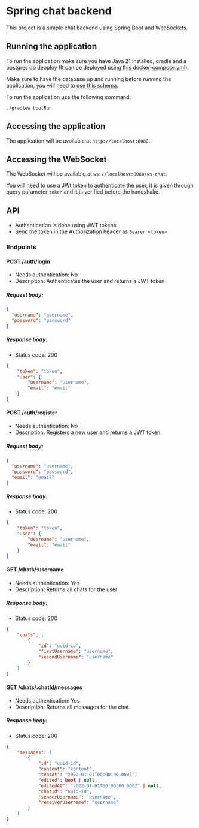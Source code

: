 # Spring chat backend

This project is a simple chat backend using Spring Boot and WebSockets.

## Running the application

To run the application make sure you have Java 21 installed, gradle and a postgres db deoploy (It can be deployed using [this docker-compose.yml](../docker-compose.yml)).

Make sure to have the database up and running before running the application, you will need to [use this schema](../schema.sql).

To run the application use the following command:

```shell
./gradlew bootRun
```

## Accessing the application

The application will be available at `http://localhost:8080`.

## Accessing the WebSocket

The WebSocket will be available at `ws://localhost:8080/ws-chat`.

You will need to use a JWt token to authenticate the user, it is given through query parameter `token` and it is verified before the handshake.

## API
- Authentication is done using JWT tokens
- Send the token in the Authorization header as `Bearer <token>`

### Endpoints

#### POST /auth/login
- Needs authentication: No
- Description: Authenticates the user and returns a JWT token

##### Request body:

```json
{
  "username": "username",
  "password": "password"
}
```

##### Response body:
- Status code: 200
```json
{
    "token": "token",
    "user": {
        "username": "username",
        "email": "email"
    }
}

```

#### POST /auth/register
- Needs authentication: No
- Description: Registers a new user and returns a JWT token

##### Request body:

```json
{
  "username": "username",
  "password": "password",
  "email": "email"
}
```

##### Response body:
- Status code: 200
```json
{
    "token": "token",
    "user": {
        "username": "username",
        "email": "email"
    }
}
```

#### GET /chats/:username
- Needs authentication: Yes
- Description: Returns all chats for the user

##### Response body:
- Status code: 200
```json
{
    "chats": [
        {
            "id": "uuid-id",
            "firstUsername": "username",
            "secondUsername": "username"
        }
    ]
}
```

#### GET /chats/:chatId/messages
- Needs authentication: Yes
- Description: Returns all messages for the chat

##### Response body:
- Status code: 200
```json
{
    "messages": [
        {
            "id": "uuid-id",
            "content": "content",
            "sentAt": "2022-01-01T00:00:00.000Z",
            "edited": bool | null,
            "editedAt": "2022-01-01T00:00:00.000Z" | null,
            "chatId": "uuid-id",
            "senderUsername": "username",
            "receiverUsername": "username"
        }
    ]
}
```
